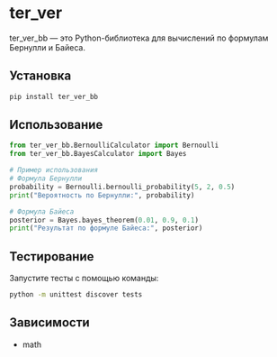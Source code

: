 # ter_ver

ter_ver_bb — это Python-библиотека для вычислений по формулам Бернулли и Байеса.

## Установка
```bash
pip install ter_ver_bb
```

## Использование
```python
from ter_ver_bb.BernoulliCalculator import Bernoulli
from ter_ver_bb.BayesCalculator import Bayes

# Пример использования
# Формула Бернулли
probability = Bernoulli.bernoulli_probability(5, 2, 0.5)
print("Вероятность по Бернулли:", probability)

# Формула Байеса
posterior = Bayes.bayes_theorem(0.01, 0.9, 0.1)
print("Результат по формуле Байеса:", posterior)
```

## Тестирование
Запустите тесты с помощью команды:
```bash
python -m unittest discover tests
```

## Зависимости
- math